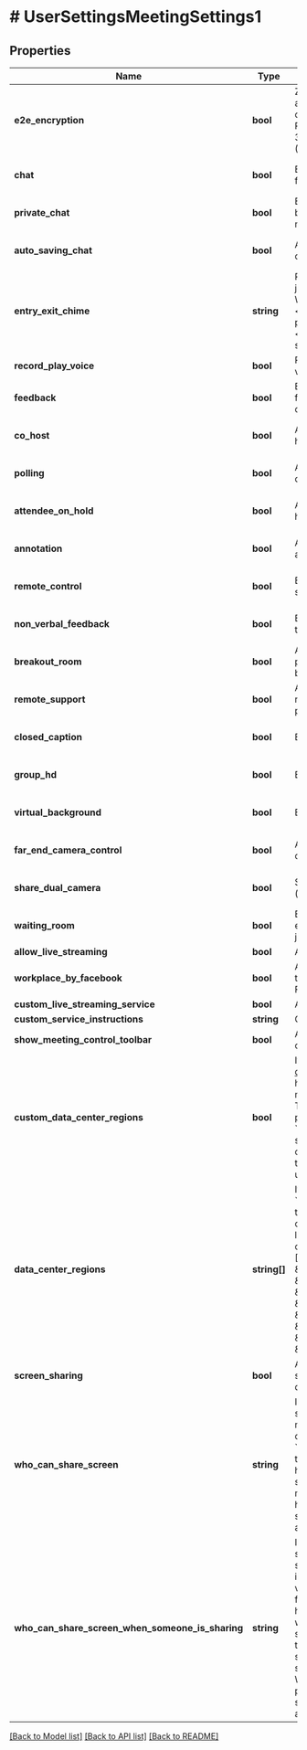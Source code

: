 # # UserSettingsMeetingSettings1

## Properties

Name | Type | Description | Notes
------------ | ------------- | ------------- | -------------
**e2e_encryption** | **bool** | Zoom requires encryption for all data between the Zoom cloud, Zoom client, and Zoom Room. Require encryption for 3rd party endpoints (H323/SIP). | [optional] 
**chat** | **bool** | Enable chat during meeting for all participants. | [optional] [default to false]
**private_chat** | **bool** | Enable 1:1 private chat between participants during meetings. | [optional] [default to false]
**auto_saving_chat** | **bool** | Auto save all in-meeting chats. | [optional] [default to false]
**entry_exit_chime** | **string** | Play sound when participants join or leave:&lt;br&gt;&#x60;host&#x60; - When host joins or leaves.&lt;br&gt;&#x60;all&#x60; - When any participant joins or leaves.&lt;br&gt;&#x60;none&#x60; - No join or leave sound. | [optional] [default to 'all']
**record_play_voice** | **bool** | Record and play their own voice. | [optional] 
**feedback** | **bool** | Enable option to send feedback to Zoom at the end of the meeting. | [optional] [default to false]
**co_host** | **bool** | Allow the host to add co-hosts. | [optional] [default to false]
**polling** | **bool** | Add polls to the meeting controls. | [optional] [default to false]
**attendee_on_hold** | **bool** | Allow host to put attendee on hold. | [optional] [default to false]
**annotation** | **bool** | Allow participants to use annotation tools. | [optional] [default to false]
**remote_control** | **bool** | Enable remote control during screensharing. | [optional] [default to false]
**non_verbal_feedback** | **bool** | Enable non-verbal feedback through screens. | [optional] [default to false]
**breakout_room** | **bool** | Allow host to split meeting participants into separate breakout rooms. | [optional] [default to false]
**remote_support** | **bool** | Allow host to provide 1:1 remote support to a participant. | [optional] [default to false]
**closed_caption** | **bool** | Enable closed captions. | [optional] [default to false]
**group_hd** | **bool** | Enable group HD video. | [optional] [default to false]
**virtual_background** | **bool** | Enable virtual background. | [optional] [default to false]
**far_end_camera_control** | **bool** | Allow another user to take control of the camera. | [optional] [default to false]
**share_dual_camera** | **bool** | Share dual camera (deprecated). | [optional] [default to false]
**waiting_room** | **bool** | Enable Waiting room - if enabled, attendees can only join after host approves. | [optional] [default to false]
**allow_live_streaming** | **bool** | Allow live streaming. | [optional] 
**workplace_by_facebook** | **bool** | Allow livestreaming by host through Workplace by Facebook. | [optional] 
**custom_live_streaming_service** | **bool** | Allow custom live streaming. | [optional] 
**custom_service_instructions** | **string** | Custom service instructions. | [optional] 
**show_meeting_control_toolbar** | **bool** | Always show meeting controls during a meeting. | [optional] 
**custom_data_center_regions** | **bool** | If set to &#x60;true&#x60;, you can [select data center regions](https://support.zoom.us/hc/en-us/articles/360042411451-Selecting-data-center-regions-for-hosted-meetings-and-webinars) to use for hosting your real-time meeting and webinar traffic. These regions can be provided in the &#x60;data_center_regions&#x60; field. If set to &#x60;false&#x60;, the regions cannot be customized and the default regions will be used. | [optional] 
**data_center_regions** | **string[]** | If you have set the value of &#x60;custom_data_center_regions&#x60; to &#x60;true&#x60;, specify the data center regions that you would like to opt in to (country codes from among: [\&quot;EU\&quot;, \&quot;HK\&quot;, \&quot;AU\&quot;, \&quot;IN\&quot;, \&quot;LA\&quot;, \&quot;TY\&quot;, \&quot;CN\&quot;, \&quot;US\&quot;, \&quot;CA\&quot;]). | [optional] 
**screen_sharing** | **bool** | Allow host and participants to share their screen or content during meetings | [optional] 
**who_can_share_screen** | **string** | Indicates who can share their screen or content during meetings. The value can be one of the following: &lt;br&gt; &#x60;host&#x60;: Only host can share the screen.&lt;br&gt; &#x60;all&#x60;: Both hosts and attendees can share their screen during meetings. For Webinar, the hosts and panelists can start screen sharing, but not the attendees. | [optional] 
**who_can_share_screen_when_someone_is_sharing** | **string** | Indicates who is allowed to start sharing screen when someone else in the meeting is sharing their screen. The value can be one of the following:&lt;br&gt; &#x60;host&#x60;: Only a host can share the screen when someone else is sharing.&lt;br&gt; &#x60;all&#x60;: Anyone in the meeting is allowed to start sharing their screen when someone else is sharing. For Webinar, the hosts and panelists can start screen sharing, but not the attendees. | [optional] 

[[Back to Model list]](../../README.md#documentation-for-models) [[Back to API list]](../../README.md#documentation-for-api-endpoints) [[Back to README]](../../README.md)


